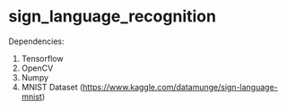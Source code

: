 # sign_language_recognition
Dependencies:
1. Tensorflow
3. OpenCV
4. Numpy
5. MNIST Dataset (https://www.kaggle.com/datamunge/sign-language-mnist)
